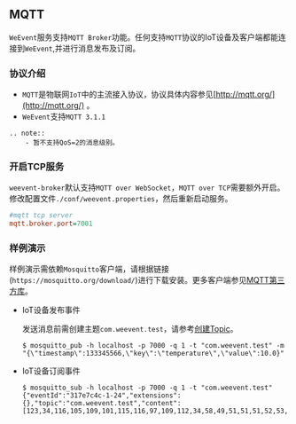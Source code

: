 ## MQTT
`WeEvent`服务支持`MQTT Broker`功能。任何支持`MQTT`协议的IoT设备及客户端都能连接到`WeEvent`,并进行消息发布及订阅。

### 协议介绍

- `MQTT`是物联网`IoT`中的主流接入协议，协议具体内容参见[http://mqtt.org/](http://mqtt.org/) 。
- `WeEvent`支持`MQTT 3.1.1`

```eval_rst
.. note::
    - 暂不支持QoS=2的消息级别。
```

### 开启TCP服务

`weevent-broker`默认支持`MQTT over WebSocket`，`MQTT over TCP`需要额外开启。修改配置文件`./conf/weevent.properties`，然后重新启动服务。

```ini
#mqtt tcp server
mqtt.broker.port=7001
```

### 样例演示

样例演示需依赖`Mosquitto`客户端，请根据链接(`https://mosquitto.org/download/`)进行下载安装。更多客户端参见[MQTT第三方库](https://github.com/mqtt/mqtt.github.io/wiki/libraries)。

- IoT设备发布事件

  发送消息前需创建主题`com.weevent.test`，请参考[创建Topic](./restful.html)。

  ```shell
  $ mosquitto_pub -h localhost -p 7000 -q 1 -t "com.weevent.test" -m "{\"timestamp\":133345566,\"key\":\"temperature\",\"value\":10.0}"
  ```

- IoT设备订阅事件

  ```shell
  $ mosquitto_sub -h localhost -p 7000 -q 1 -t "com.weevent.test"
  {"eventId":"317e7c4c-1-24","extensions":{},"topic":"com.weevent.test","content":[123,34,116,105,109,101,115,116,97,109,112,34,58,49,51,51,51,52,53,53,54,54,44,34,107,101,121,34,58,34,116,101,109,112,101,114,97,116,117,114,101,34,44,34,118,97,108,117,101,34,58,49,48,46,48,125]}
  ```